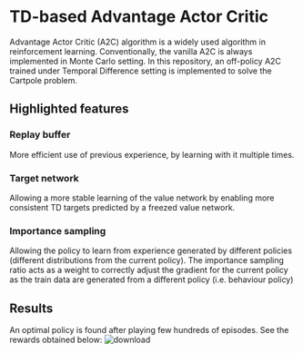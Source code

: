 # TD-based Advantage Actor Critic
Advantage Actor Critic (A2C) algorithm is a widely used algorithm in reinforcement learning. Conventionally, the vanilla A2C is always implemented in Monte Carlo setting. In this repository, an off-policy A2C trained under Temporal Difference setting is implemented to solve the Cartpole problem.

## Highlighted features
### Replay buffer
More efficient use of previous experience, by learning with it multiple times.

### Target network
Allowing a more stable learning of the value network by enabling more consistent TD targets predicted by a freezed value network.

### Importance sampling
Allowing the policy to learn from experience generated by different policies (different distributions from the current policy). The importance sampling ratio acts as a weight to correctly adjust the gradient for the current policy as the train data are generated from a different policy (i.e. behaviour policy)

## Results
An optimal policy is found after playing few hundreds of episodes. See the rewards obtained below:
![download](https://user-images.githubusercontent.com/40629085/125919015-3f0729f3-95b1-4fc4-bd80-3c31133b5bb2.png)
